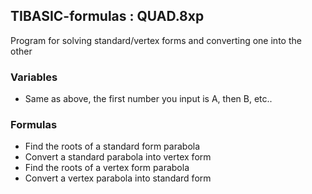 ## TIBASIC-formulas : QUAD.8xp

Program for solving standard/vertex forms and converting one into the other

### Variables

- Same as above, the first number you input is A, then B, etc..

### Formulas

- Find the roots of a standard form parabola
- Convert a standard parabola into vertex form
- Find the roots of a vertex form parabola
- Convert a vertex parabola into standard form
